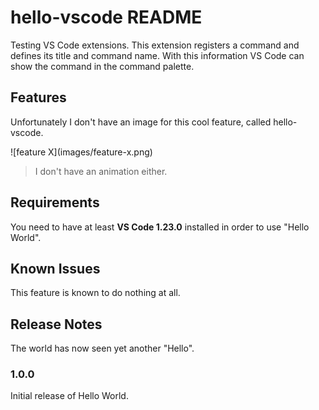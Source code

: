 # hello-vscode README

Testing VS Code extensions. This extension registers a command and defines its title and command name. With this information
VS Code can show the command in the command palette.

## Features

Unfortunately I don't have an image for this cool feature, called hello-vscode.

\!\[feature X\]\(images/feature-x.png\)

> I don't have an animation either.

## Requirements

You need to have at least **VS Code 1.23.0** installed in order to use "Hello World".

## Known Issues

This feature is known to do nothing at all.

## Release Notes

The world has now seen yet another "Hello".

### 1.0.0

Initial release of Hello World.
